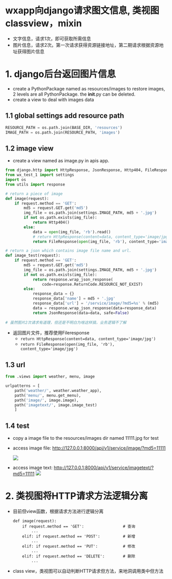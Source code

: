 # wxapp向django请求图文信息, 类视图classview，mixin

- 文字信息，请求1次，即可获取所需信息
- 图片信息，请求2次。第一次请求获得资源链接地址，第二期请求根据资源地址获得图片信息

# 1. django后台返回图片信息
- create a PythonPackage named as resources/images to restore images, 2 levels are all PythonPackage. the __init__.py can be deleted.
- create a view to deal with images data

## 1.1 global settings add resource path
```python
RESOURCE_PATH = os.path.join(BASE_DIR, 'resources')
IMAGE_PATH = os.path.join(RESOURCE_PATH, 'images')
```
## 1.2 image view
- create a view named as image.py in apis app.
```python
from django.http import HttpResponse, JsonResponse, Http404, FileResponse
from wx_test_1 import settings
import os
from utils import response

# return a piece of image
def image(request):
    if request.method == 'GET':
        md5 = request.GET.get('md5')
        img_file = os.path.join(settings.IMAGE_PATH, md5 + '.jpg')
        if not os.path.exists(img_file):
            return Http404()
        else:
            data = open(img_file, 'rb').read()
            # return HttpResponse(content=data, content_type='image/jpg')
            return FileResponse(open(img_file, 'rb'), content_type='image/jpg')

# return a json which contains image file name and url.
def image_test(request):
    if request.method == 'GET':
        md5 = request.GET.get('md5')
        img_file = os.path.join(settings.IMAGE_PATH, md5 + '.jpg')
        if not os.path.exists(img_file):
            return response.wrap_json_response(
                code=response.ReturnCode.RESOURCE_NOT_EXIST)
        else:
            response_data = {}
            response_data['name'] = md5 + '.jpg'
            response_data['url'] = '/service/image/?md5=%s' % (md5)
            data = response.wrap_json_response(data=response_data)
            return JsonResponse(data=data, safe=False)
            
# 虽然图片2次请求有道理，但还是不明白为啥这样搞，业务逻辑不了解
```
- 返回图片文件，推荐使用Fileresponse
  - `return HttpResponse(content=data, content_type='image/jpg')`
  - `return FileResponse(open(img_file, 'rb'), content_type='image/jpg')`
## 1.3 url
```python
from .views import weather, menu, image

urlpatterns = [
    path('weather/', weather.weather_app),
    path('menu/', menu.get_menu),
    path('image/', image.image),
    path('imagetext/', image.image_test)
    ]
```
## 1.4 test 
- copy a image file to the resources/images dir named 11111.jpg for test
- access image file: http://127.0.0.1:8000/api/v1/service/image/?md5=11111

    ![](https://i.loli.net/2019/06/09/5cfc93024712416737.png)
- access image text: http://127.0.0.1:8000/api/v1/service/imagetext/?md5=11111
    ![](https://i.loli.net/2019/06/09/5cfc94063fa7285123.png)

# 2. 类视图将HTTP请求方法逻辑分离
- 目前但view函数，根据请求方法进行逻辑分离
    ```pythin
    def image(request):
        if request.method == 'GET':                 # 查询
            ...     
        elif: if request.method == 'POST':          # 新增
            ...        
        elif: if request.method == 'PUT':           # 修改
            ...
        elif: if request.method == 'DELETE':        # 删除
            ...
    ```
- class view，类视图可以自动判断HTTP请求但方法，来地洞调用类中但方法


















































